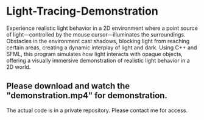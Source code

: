 # Light-Tracing-Demonstration

Experience realistic light behavior in a 2D environment where a point source of light—controlled by the mouse cursor—illuminates the surroundings. Obstacles in the environment cast shadows, blocking light from reaching certain areas, creating a dynamic interplay of light and dark. Using C++ and SFML, this program simulates how light interacts with opaque objects, offering a visually immersive demonstration of realistic light behavior in a 2D world.

## Please download and watch the "demonstration.mp4" for demonstration.

The actual code is in a private repository. Please contact me for access.
